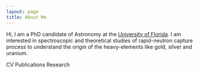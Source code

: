 ```yaml
---
layout: page
title: About Me
---
```


Hi, I am a PhD candidate of Astronomy at the [University of Florida](https://astro.ufl.edu/). I am interested in spectroscopic and theoretical studies of rapid-neutron capture process to understand the origin of the heavy-elements like gold, silver and uranium.

CV 
Publications
Research 
